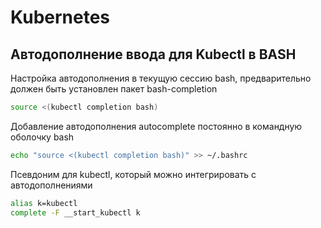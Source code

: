 # Kubernetes
## Автодополнение ввода для Kubectl в BASH
Настройка автодополнения в текущую сессию bash, предварительно должен быть установлен пакет bash-completion
```bash
source <(kubectl completion bash) 
```
Добавление автодополнения autocomplete постоянно в командную оболочку bash
```bash
echo "source <(kubectl completion bash)" >> ~/.bashrc 
```
Псевдоним для kubectl, который можно интегрировать с автодополнениями
```bash
alias k=kubectl
complete -F __start_kubectl k
```
